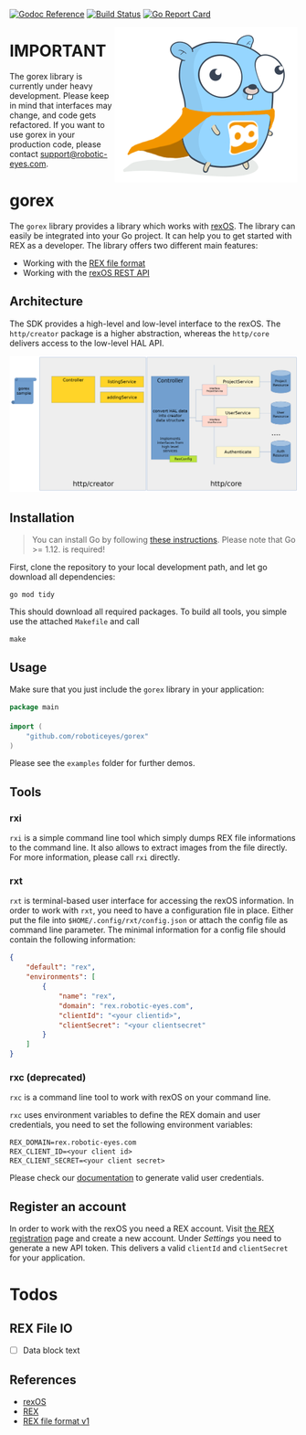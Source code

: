 [![Godoc Reference](https://img.shields.io/badge/godoc-reference-blue.svg)](https://godoc.org/github.com/roboticeyes/gorex)
[![Build Status](https://travis-ci.org/roboticeyes/gorex.svg)](https://travis-ci.org/roboticeyes/gorex)
[![Go Report Card](https://goreportcard.com/badge/github.com/roboticeyes/gorex)](https://goreportcard.com/report/github.com/roboticeyes/gorex)

<p align="center">
  <img style="float: right;" src="assets/rex-go.png" alt="goREX logo"/>
</p>

# IMPORTANT

The gorex library is currently under heavy development. Please keep in mind that interfaces may change, and code gets refactored. If you want to use gorex in your production code, please contact support@robotic-eyes.com.

# gorex

The `gorex` library provides a library which works with [rexOS](https://www.rexos.org). The library can
easily be integrated into your Go project. It can help you to get started with REX as a developer. The library offers
two different main features:

* Working with the [REX file format](https://github.com/roboticeyes/openrex/blob/master/doc/rex-spec-v1.md)
* Working with the [rexOS REST API](https://support.robotic-eyes.com/rest/index.html)

## Architecture

The SDK provides a high-level and low-level interface to the rexOS. The `http/creator` package is a higher abstraction,
whereas the `http/core` delivers access to the low-level HAL API.

![](doc/gorex.png)

## Installation

> You can install Go by following [these instructions](https://golang.org/doc/install). Please note that Go >= 1.12. is required!

First, clone the repository to your local development path, and let go download all dependencies:

```
go mod tidy
```

This should download all required packages. To build all tools, you simple use the attached `Makefile` and call

```
make
```

## Usage

Make sure that you just include the `gorex` library in your application:

```go
package main

import (
    "github.com/roboticeyes/gorex"
)
```

Please see the `examples` folder for further demos.

## Tools

### rxi

`rxi` is a simple command line tool which simply dumps REX file informations to the command line. It also allows to
extract images from the file directly. For more information, please call `rxi` directly.

### rxt

`rxt` is terminal-based user interface for accessing the rexOS information. In order to work with `rxt`, you need to
have a configuration file in place. Either put the file into `$HOME/.config/rxt/config.json` or attach the config file
as command line parameter. The minimal information for a config file should contain the following information:

```json
{
    "default": "rex",
    "environments": [
        {
            "name": "rex",
            "domain": "rex.robotic-eyes.com",
            "clientId": "<your clientid>",
            "clientSecret": "<your clientsecret"
        }
    ]
}
```

### rxc (deprecated)

`rxc` is a command line tool to work with rexOS on your command line.

`rxc` uses environment variables to define the REX domain and user credentials, you need to set the following
environment variables:

```
REX_DOMAIN=rex.robotic-eyes.com
REX_CLIENT_ID=<your client id>
REX_CLIENT_SECRET=<your client secret>
```

Please check our [documentation](https://rexos.org) to generate valid user credentials.

## Register an account

In order to work with the rexOS you need a REX account.
Visit [the REX registration](https://rex.robotic-eyes.com/registration/register) page and create a new account. Under
*Settings* you need to generate a new API token. This delivers a valid `clientId` and `clientSecret` for your
application.

# Todos

## REX File IO

* [ ] Data block text

## References

* [rexOS](https://www.rexos.org)
* [REX](https://rex.robotic-eyes.com)
* [REX file format v1](https://github.com/roboticeyes/openrex/blob/master/doc/rex-spec-v1.md)
